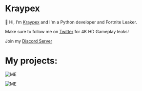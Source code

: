 # Kraypex

👋 Hi, I’m [Kraypex](https://www.twitter.com/Kraypex) and I'm a Python developer and Fortnite Leaker.

Make sure to follow me on [Twitter](https://www.twitter.com/djlorenzouasset) for 4K HD Gameplay leaks!

Join my [Discord Server](https://discord.io/KrayFN)

# My projects:

![ME](https://github-readme-stats.vercel.app/api?username=Kraypex&show_icons=true&theme=tokyonight)

![ME](https://github-readme-stats.vercel.app/api/top-langs?username=Kraypex&show_icons=true&theme=tokyonight&layout=compact)
